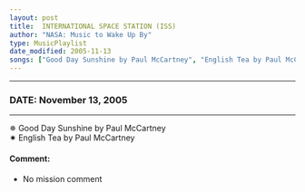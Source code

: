 ```yaml
---
layout: post
title:  INTERNATIONAL SPACE STATION (ISS)
author: "NASA: Music to Wake Up By"
type: MusicPlaylist
date_modified: 2005-11-13
songs: ["Good Day Sunshine by Paul McCartney", "English Tea by Paul McCartney"]
---
```


----
### DATE: November 13, 2005
----
✵ Good Day Sunshine by Paul McCartney  &nbsp;<br />
✷ English Tea by Paul McCartney

#### Comment:
* No mission comment



<br/>
<center>
	<a target="_blank"
	   href="https://twitter.com/intent/tweet?hashtags=Space,NASA,Playlist,NASAWakeupCalls,SpaceProgram&text={{ page.author}}, '{{ page.songs.first }}' {{ page.title }}, {{ page.date | date: '%B %d, %Y' }}. {{ site.url }}{{ page.url }}&via=nasawakeupcalls"><i class="fab fa-twitter" alt="Tweet this page" style="font-size: 1.3em;"></i></a>
	&nbsp; 	<i class="fas fa-user-astronaut" style="font-size: 1.5em;"></i> &nbsp;
    <a type="amzn" search="'Good Day Sunshine by Paul McCartney' or 'English Tea by Paul McCartney'" category="popular music">
    <i class="fab fa-amazon" style="font-size: 1.3em;"></i></a>
</center>
